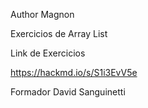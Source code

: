 Author Magnon

Exercicios de Array List

Link de Exercicios

https://hackmd.io/s/S1i3EvV5e

Formador David Sanguinetti
